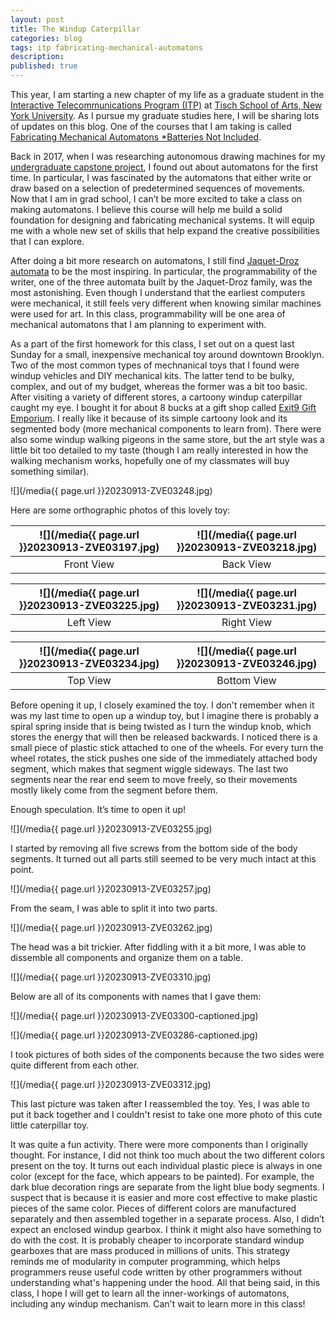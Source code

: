 ```yaml
---
layout: post
title: The Windup Caterpillar
categories: blog
tags: itp fabricating-mechanical-automatons
description: 
published: true
---
```


This year, I am starting a new chapter of my life as a graduate student in the [Interactive Telecommunications Program (ITP)](https://tisch.nyu.edu/itp) at [Tisch School of Arts, New York University]([https://tisch.nyu.edu](https://tisch.nyu.edu/)). As I pursue my graduate studies here, I will be sharing lots of updates on this blog. One of the courses that I am taking is called [Fabricating Mechanical Automatons \*Batteries Not Included](https://doubletake.notion.site/9f357e279aa943ddaace71145300eb92).

<!--more-->

Back in 2017, when I was researching autonomous drawing machines for my [undergraduate capstone project](https://jackbdu.com/works/minus-e/), I found out about automatons for the first time. In particular, I was fascinated by the automatons that either write or draw based on a selection of predetermined sequences of movements. Now that I am in grad school, I can’t be more excited to take a class on making automatons. I believe this course will help me build a solid foundation for designing and fabricating mechanical systems. It will equip me with a whole new set of skills that help expand the creative possibilities that I can explore.

After doing a bit more research on automatons, I still find [Jaquet-Droz automata](https://en.wikipedia.org/wiki/Jaquet-Droz_automata) to be the most inspiring. In particular, the programmability of the writer, one of the three automata built by the Jaquet-Droz family, was the most astonishing. Even though I understand that the earliest computers were mechanical, it still feels very different when knowing similar machines were used for art. In this class, programmability will be one area of mechanical automatons that I am planning to experiment with.

As a part of the first homework for this class, I set out on a quest last Sunday for a small, inexpensive mechanical toy around downtown Brooklyn. Two of the most common types of mechnanical toys that I found were windup vehicles and DIY mechanical kits. The latter tend to be bulky, complex, and out of my budget, whereas the former was a bit too basic. After visiting a variety of different stores, a cartoony windup caterpillar caught my eye. I bought it for about 8 bucks at a gift shop called [Exit9 Gift Emporium](https://goo.gl/maps/wJSzfjQYQBQC4nzHA). I really like it because of its simple cartoony look and its segmented body (more mechanical components to learn from). There were also some windup walking pigeons in the same store, but the art style was a little bit too detailed to my taste (though I am really interested in how the walking mechanism works, hopefully one of my classmates will buy something similar).

![](/media{{ page.url }}20230913-ZVE03248.jpg)

Here are some orthographic photos of this lovely toy:

![](/media{{ page.url }}20230913-ZVE03197.jpg) | ![](/media{{ page.url }}20230913-ZVE03218.jpg) |
:---: | :---: |
Front View | Back View

![](/media{{ page.url }}20230913-ZVE03225.jpg) | ![](/media{{ page.url }}20230913-ZVE03231.jpg)
:---: | :---: |
Left View | Right View

![](/media{{ page.url }}20230913-ZVE03234.jpg) | ![](/media{{ page.url }}20230913-ZVE03246.jpg)
:---: | :---: |
Top View | Bottom View

Before opening it up, I closely examined the toy. I don't remember when it was my last time to open up a windup toy, but I imagine there is probably a spiral spring inside that is being twisted as I turn the windup knob, which stores the energy that will then be released backwards. I noticed there is a small piece of plastic stick attached to one of the wheels. For every turn the wheel rotates, the stick pushes one side of the immediately attached body segment, which makes that segment wiggle sideways. The last two segments near the rear end seem to move freely, so their movements mostly likely come from the segment before them.

Enough speculation. It’s time to open it up!

![](/media{{ page.url }}20230913-ZVE03255.jpg)

I started by removing all five screws from the bottom side of the body segments. It turned out all parts still seemed to be very much intact at this point.

![](/media{{ page.url }}20230913-ZVE03257.jpg)

From the seam, I was able to split it into two parts.

![](/media{{ page.url }}20230913-ZVE03262.jpg)

The head was a bit trickier. After fiddling with it a bit more, I was able to dissemble all components and organize them on a table.

![](/media{{ page.url }}20230913-ZVE03310.jpg)

Below are all of its components with names that I gave them:

![](/media{{ page.url }}20230913-ZVE03300-captioned.jpg)

![](/media{{ page.url }}20230913-ZVE03286-captioned.jpg)

I took pictures of both sides of the components because the two sides were quite different from each other.

![](/media{{ page.url }}20230913-ZVE03312.jpg)

This last picture was taken after I reassembled the toy. Yes, I was able to put it back together and I couldn't resist to take one more photo of this cute little caterpillar toy.

It was quite a fun activity. There were more components than I originally thought. For instance, I did not think too much about the two different colors present on the toy. It turns out each individual plastic piece is always in one color (except for the face, which appears to be painted). For example, the dark blue decoration rings are separate from the light blue body segments. I suspect that is because it is easier and more cost effective to make plastic pieces of the same color. Pieces of different colors are manufactured separately and then assembled together in a separate process. Also, I didn’t expect an enclosed windup gearbox. I think it might also have something to do with the cost. It is probably cheaper to incorporate standard windup gearboxes that are mass produced in millions of units. This strategy reminds me of modularity in computer programming, which helps programmers reuse useful code written by other programmers without understanding what's happening under the hood. All that being said, in this class, I hope I will get to learn all the inner-workings of automatons, including any windup mechanism. Can't wait to learn more in this class!
